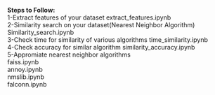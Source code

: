 **Steps to Follow:<br />**
1-Extract features of your dataset extract_features.ipynb<br />
2-Similarity search on your dataset(Nearest Neighbor Algorithm) Similarity_search.ipynb<br />
3-Check time for similarity of various algorithms time_similarity.ipynb<br />
4-Check accuracy for similar algorithm similarity_accuracy.ipynb<br />
5-Appromiate nearest neighbor algorithms<br />
faiss.ipynb<br />
annoy.ipynb<br />
nmslib.ipynb<br />
falconn.ipynb<br />
